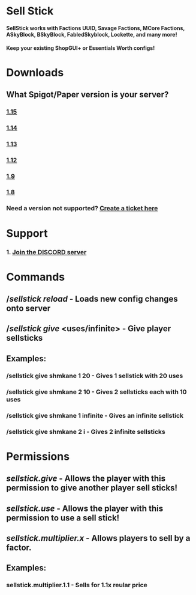 # Sell Stick
#### SellStick works with Factions UUID, Savage Factions, MCore Factions, ASkyBlock, BSkyBlock, FabledSkyblock, Lockette, and many more!
#### Keep your existing **ShopGUI+** or **Essentials Worth** configs!

# Downloads
## What Spigot/Paper version is your server?
### [1.15](https://github.com/shmkane/SellStick/releases/tag/1.15)
### [1.14](https://github.com/shmkane/SellStick/releases/tag/1.14.4)
### [1.13](https://github.com/shmkane/SellStick/releases/tag/1.13.2)
### [1.12](https://github.com/shmkane/SellStick/releases/tag/1.12.2)
### [1.9](https://github.com/shmkane/SellStick/releases/tag/1.9.4)
### [1.8](https://github.com/shmkane/SellStick/releases/tag/1.8.8)
### Need a version not supported? [Create a ticket here](https://github.com/shmkane/SellStick/issues)


# Support
### 1. [Join the DISCORD server](https://discord.gg/Q4CMsKC)



# Commands
## /*sellstick reload* - Loads new config changes onto server
## /*sellstick give* <player> <amount> <uses/infinite> - Give player sellsticks
   
## Examples:
 
### /sellstick give shmkane 1 20 - Gives 1 sellstick with 20 uses
### /sellstick give shmkane 2 10 - Gives 2 sellsticks each with 10 uses
### /sellstick give shmkane 1 infinite - Gives an infinite sellstick
### /sellstick give shmkane 2 i - Gives 2 infinite sellsticks


# Permissions 
## *sellstick.give* - Allows the player with this permission to give another player sell sticks!
## *sellstick.use* - Allows the player with this permission to use a sell stick!
## *sellstick.multiplier.x* - Allows players to sell by a factor. 

## Examples:
### sellstick.multiplier.1.1 - Sells for 1.1x reular price
